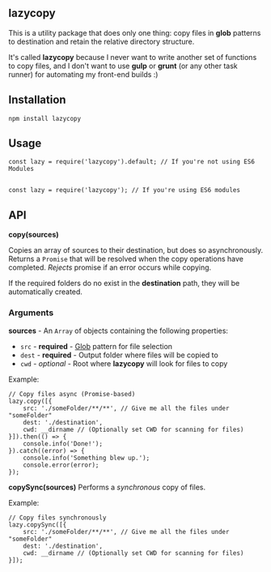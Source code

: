 ## lazycopy
This is a utility package that does only one thing: copy files in **glob** patterns to destination
and retain the relative directory structure.

It's called **lazycopy** because I never want to write another set of functions to copy files, and I don't want to use
**gulp** or **grunt** (or any other task runner) for automating my front-end builds :)

## Installation
`npm install lazycopy`

## Usage
```
const lazy = require('lazycopy').default; // If you're not using ES6 Modules


const lazy = require('lazycopy'); // If you're using ES6 modules
```

## API
**copy(sources)**

Copies an array of sources to their destination, but does so asynchronously. Returns a `Promise` that will be
resolved when the copy operations have completed. *Rejects* promise if an error occurs while copying.

If the required folders do no exist in the **destination** path, they will be automatically created.

### Arguments
**sources** - An `Array` of objects containing the following properties:
- `src` - **required** - [Glob](https://github.com/isaacs/node-glob) pattern for file selection
- `dest` - **required** - Output folder where files will be copied to
- `cwd` - *optional* - Root where **lazycopy** will look for files to copy

Example:

```
// Copy files async (Promise-based)
lazy.copy([{
    src: './someFolder/**/**', // Give me all the files under "someFolder"
    dest: './destination',
    cwd: __dirname // (Optionally set CWD for scanning for files)
}]).then(() => {
    console.info('Done!');
}).catch((error) => {
    console.info('Something blew up.');
    console.error(error);
});
```

**copySync(sources)**
Performs a *synchronous* copy of files.

Example:

```
// Copy files synchronously
lazy.copySync([{
    src: './someFolder/**/**', // Give me all the files under "someFolder"
    dest: './destination',
    cwd: __dirname // (Optionally set CWD for scanning for files)
}]);
```
